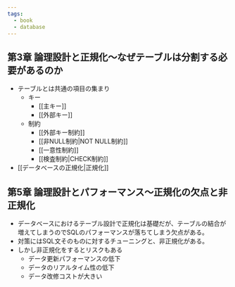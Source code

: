 ```yaml
---
tags:
  - book
  - database
---
```

## 第3章 論理設計と正規化〜なぜテーブルは分割する必要があるのか
- テーブルとは共通の項目の集まり
	- キー
		- [[主キー]]
		- [[外部キー]]
	- 制約
		- [[外部キー制約]]
		- [[非NULL制約|NOT NULL制約]]
		- [[一意性制約]]
		- [[検査制約|CHECK制約]]
- [[データベースの正規化|正規化]]

## 第5章 論理設計とパフォーマンス〜正規化の欠点と非正規化
- データベースにおけるテーブル設計で正規化は基礎だが、テーブルの結合が増えてしまうのでSQLのパフォーマンスが落ちてしまう欠点がある。
- 対策にはSQL文そのものに対するチューニングと、非正規化がある。
- しかし非正規化をするとリスクもある
	- データ更新パフォーマンスの低下
	- データのリアルタイム性の低下
	- データ改修コストが大きい
